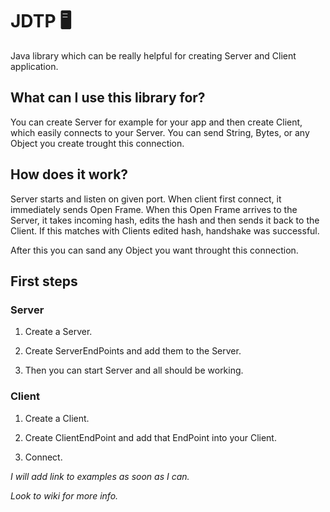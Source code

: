 # JDTP 🖥
Java library which can be really helpful for creating Server and Client application.

## What can I use this library for?

You can create Server for example for your app and then create Client, which easily connects to your Server.
 You can send String, Bytes, or any Object you create trought this connection.

## How does it work?

Server starts and listen on given port. When client first connect, it immediately sends Open Frame. When this Open Frame arrives to the Server, it takes incoming hash, edits the hash and then sends it back to the Client. If this matches with Clients edited hash, handshake was successful. 

After this you can sand any Object you want throught this connection.

## First steps

### Server

1. Create a Server.

2. Create ServerEndPoints and add them to the Server.

3. Then you can start Server and all should be working.

### Client

1. Create a Client.

2. Create ClientEndPoint and add that EndPoint into your Client.

3. Connect.

*I will add link to examples as soon as I can.*

*Look to wiki for more info.*
